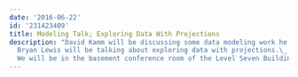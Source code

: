 ```yaml
---
date: '2016-06-22'
id: '231423409'
title: Modeling Talk; Exploring Data With Projections
description: "David Kamm will be discussing some data modeling work he did recently.\_
  Bryan Lewis will be talking about exploring data with projections.\_ PLEASE NOTE:
  We will be in the basement conference room of the Level Seven Building.\_ "
---
```

